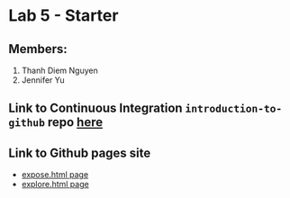 # Lab 5 - Starter

## Members:
1. Thanh Diem Nguyen 
2. Jennifer Yu
   
## Link to Continuous Integration `introduction-to-github` repo [here](https://github.com/ThanhDiemNguyen/introduction-to-github)

## Link to Github pages site 

  - [expose.html page](https://thanhdiemnguyen.github.io/Lab5_Starter/expose.html)
  - [explore.html page](https://thanhdiemnguyen.github.io/Lab5_Starter/explore.html)